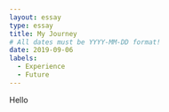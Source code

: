 ```yaml
---
layout: essay
type: essay
title: My Journey
# All dates must be YYYY-MM-DD format!
date: 2019-09-06
labels:
  - Experience
  - Future
---
```


Hello
